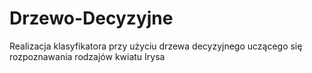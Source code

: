# Drzewo-Decyzyjne
 Realizacja klasyfikatora przy użyciu  drzewa decyzyjnego uczącego się rozpoznawania  rodzajów kwiatu Irysa
